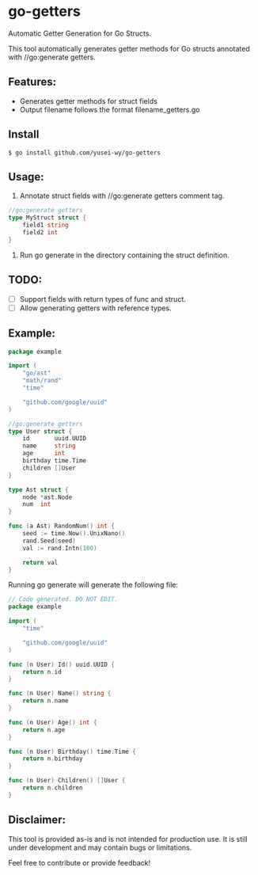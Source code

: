 # go-getters

Automatic Getter Generation for Go Structs.

This tool automatically generates getter methods for Go structs annotated with //go:generate getters.

## Features:
- Generates getter methods for struct fields
- Output filename follows the format filename_getters.go

## Install

```
$ go install github.com/yusei-wy/go-getters
```

## Usage:

1. Annotate struct fields with //go:generate getters comment tag.
  ```go
  //go:generate getters
  type MyStruct struct {
      field1 string
      field2 int
  }
  ```
1. Run go generate in the directory containing the struct definition.

## TODO:

- [ ] Support fields with return types of func and struct.
- [ ] Allow generating getters with reference types.

## Example:

```go
package example

import (
	"go/ast"
	"math/rand"
	"time"

	"github.com/google/uuid"
)

//go:generate getters
type User struct {
	id       uuid.UUID
	name     string
	age      int
	birthday time.Time
	children []User
}

type Ast struct {
	node *ast.Node
	num  int
}

func (a Ast) RandomNum() int {
	seed := time.Now().UnixNano()
	rand.Seed(seed)
	val := rand.Intn(100)

	return val
}
```

Running go generate will generate the following file:

```go
// Code generated. DO NOT EDIT.
package example

import (
	"time"

	"github.com/google/uuid"
)

func (n User) Id() uuid.UUID {
	return n.id
}

func (n User) Name() string {
	return n.name
}

func (n User) Age() int {
	return n.age
}

func (n User) Birthday() time.Time {
	return n.birthday
}

func (n User) Children() []User {
	return n.children
}
```

## Disclaimer:

This tool is provided as-is and is not intended for production use. It is still under development and may contain bugs or limitations.

Feel free to contribute or provide feedback!
